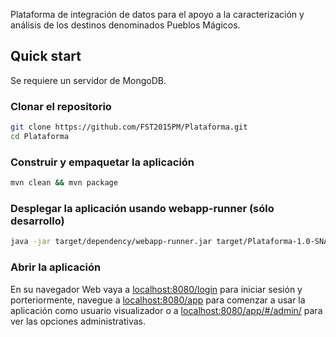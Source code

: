 Plataforma de integración de datos para el apoyo a la caracterización y análisis de los destinos denominados Pueblos Mágicos.

## Quick start
Se requiere un servidor de MongoDB.

### Clonar el repositorio
````sh
git clone https://github.com/FST2015PM/Plataforma.git
cd Plataforma
````

### Construir y empaquetar la aplicación
````sh
mvn clean && mvn package
````

### Desplegar la aplicación usando webapp-runner (sólo desarrollo)

````sh
java -jar target/dependency/webapp-runner.jar target/Plataforma-1.0-SNAPSHOT.war
````

### Abrir la aplicación
En su navegador Web vaya a [localhost:8080/login](localhost:8080/login) para iniciar sesión y porteriormente, navegue a [localhost:8080/app](localhost:8080/app) para comenzar a usar la aplicación como usuario visualizador o a [localhost:8080/app/#/admin/](localhost:8080/app/#/admin/) para ver las opciones administrativas.
